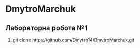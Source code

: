 # DmytroMarchuk

## Лабораторна робота №1

1. git clone https://github.com/Dmytro14/DmytroMarchuk.git